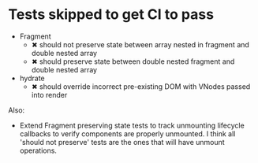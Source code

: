 # Tests skipped to get CI to pass

- Fragment
  - ✖ should not preserve state between array nested in fragment and double
    nested array
  - ✖ should preserve state between double nested fragment and double nested
    array
- hydrate
  - ✖ should override incorrect pre-existing DOM with VNodes passed into render

Also:

- Extend Fragment preserving state tests to track unmounting lifecycle callbacks
  to verify components are properly unmounted. I think all 'should not preserve'
  tests are the ones that will have unmount operations.
